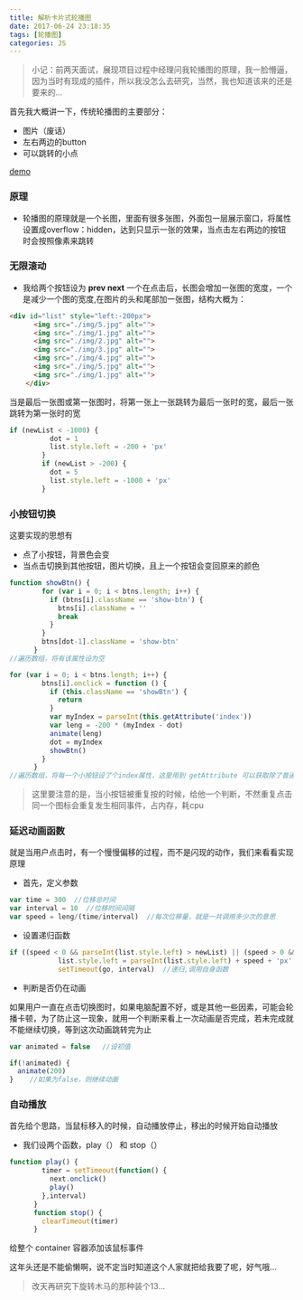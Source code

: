 ```yaml
---
title: 解析卡片式轮播图
date: 2017-06-24 23:18:35
tags: [轮播图]
categories: JS
---
```


> 小记：前两天面试，展现项目过程中经理问我轮播图的原理，我一脸懵逼，因为当时有现成的插件，所以我没怎么去研究，当然，我也知道该来的还是要来的...

首先我大概讲一下，传统轮播图的主要部分：

* 图片（废话）
* 左右两边的button
* 可以跳转的小点

[demo](http://jzxer.cn/card/)

### 原理

* 轮播图的原理就是一个长图，里面有很多张图，外面包一层展示窗口，将属性设置成overflow：hidden，达到只显示一张的效果，当点击左右两边的按钮时会按照像素来跳转

### 无限滚动

* 我给两个按钮设为 <b>prev next</b> 一个在点击后，长图会增加一张图的宽度，一个是减少一个图的宽度,在图片的头和尾部加一张图，结构大概为：

```html
<div id="list" style="left:-200px">
      <img src="./img/5.jpg" alt="">
      <img src="./img/1.jpg" alt="">
      <img src="./img/2.jpg" alt="">
      <img src="./img/3.jpg" alt="">
      <img src="./img/4.jpg" alt="">
      <img src="./img/5.jpg" alt="">
      <img src="./img/1.jpg" alt="">
    </div>
```

当是最后一张图或第一张图时，将第一张上一张跳转为最后一张时的宽，最后一张跳转为第一张时的宽

```js
if (newList < -1000) {
          dot = 1
          list.style.left = -200 + 'px'
        }
        if (newList > -200) {
          dot = 5
          list.style.left = -1000 + 'px'
        }
```

### 小按钮切换

这要实现的思想有

* 点了小按钮，背景色会变
* 当点击切换到其他按钮，图片切换，且上一个按钮会变回原来的颜色

```js
function showBtn() {
        for (var i = 0; i < btns.length; i++) {
          if (btns[i].className == 'show-btn') {
            btns[i].className = ''
            break
          }
        }
        btns[dot-1].className = 'show-btn'
      }
//遍历数组，将有该属性设为空

for (var i = 0; i < btns.length; i++) {
        btns[i].onclick = function () {
          if (this.className == 'showBtn') {
            return
          }
          var myIndex = parseInt(this.getAttribute('index'))
          var leng = -200 * (myIndex - dot)
          animate(leng)
          dot = myIndex
          showBtn()
        }
      }
//遍历数组，将每一个小按钮设了个index属性，这里用到 getAttribute 可以获取除了普通style 或 class 之外的一些属性，获取index值，点击时得到当前的index值，正好和当前的dot值相减，可得跳转的距离 
```

> 这里要注意的是，当小按钮被重复按的时候，给他一个判断，不然重复点击同一个图标会重复发生相同事件，占内存，耗cpu

### 延迟动画函数

就是当用户点击时，有一个慢慢偏移的过程，而不是闪现的动作，我们来看看实现原理

* 首先，定义参数

```js
var time = 300  //位移总时间
var interval = 10  //位移时间间隔
var speed = leng/(time/interval)  //每次位移量，就是一共调用多少次的意思
```

* 设置递归函数

```js
if ((speed < 0 && parseInt(list.style.left) > newList) || (speed > 0 && parseInt(list.style.left) < newList)) {
            list.style.left = parseInt(list.style.left) + speed + 'px'
            setTimeout(go, interval)  //递归,调用自身函数
```

* 判断是否仍在动画

如果用户一直在点击切换图时，如果电脑配置不好，或是其他一些因素，可能会轮播卡顿，为了防止这一现象，就用一个判断来看上一次动画是否完成，若未完成就不能继续切换，等到这次动画跳转完为止

```js
var animated = false   //设初值

if(!animated) {
  animate(200)
}    //如果为false，则继续动画
```

### 自动播放

首先给个思路，当鼠标移入的时候，自动播放停止，移出的时候开始自动播放

* 我们设两个函数，play（） 和 stop（）

```js
function play() {
        timer = setTimeout(function() {
          next.onclick()
          play()
        },interval)
      }
      function stop() {
        clearTimeout(timer)
      }
```

给整个 container 容器添加该鼠标事件

这年头还是不能偷懒啊，说不定当时知道这个人家就把给我要了呢，好气哦...

> 改天再研究下旋转木马的那种装个13...
